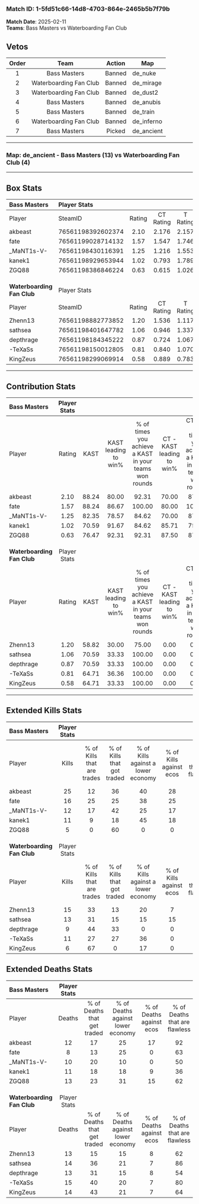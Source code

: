 ### Match ID: 1-5fd51c66-14d8-4703-864e-2465b5b7f79b  
**Match Date**: 2025-02-11  
**Teams**: Bass Masters vs Waterboarding Fan Club  

## Vetos  

| Order | Team | Action | Map |
| :---: | :--: | :----: | --- |
| 1 | Bass Masters | Banned | de_nuke |
| 2 | Waterboarding Fan Club | Banned | de_mirage |
| 3 | Waterboarding Fan Club | Banned | de_dust2 |
| 4 | Bass Masters | Banned | de_anubis |
| 5 | Bass Masters | Banned | de_train |
| 6 | Waterboarding Fan Club | Banned | de_inferno |
| 7 | Bass Masters | Picked | de_ancient |

---  

### **Map**: de_ancient - Bass Masters (13) vs Waterboarding Fan Club (4)  
---  

## Box Stats  

| **Bass Masters**           | Player Stats      |        |           |          |       |       |       |         |        |      |     |
| :- | :- | :-: | :-: | :-: | :-: | :-: | :-: | :-: | :-: | :-: | :-: |
| Player                     | SteamID           | Rating | CT Rating | T Rating | KAST  |  ADR  | Kills | Assists | Deaths | K/D  | HS% |
| akbeast                    | 76561198392602374 |  2.10  |   2.176   |  2.157   | 88.24 | 146.9 |  25   |    5    |   12   | 2.08 | 44  |
| fate                       | 76561199028714132 |  1.57  |   1.547   |  1.746   | 88.24 | 84.7  |  16   |    6    |   8    | 2.00 | 62  |
| _MaNT1s-V-                 | 76561198430116391 |  1.25  |   1.216   |  1.553   | 82.35 | 82.5  |  12   |    5    |   10   | 1.20 | 66  |
| kanek1                     | 76561198929653944 |  1.02  |   0.793   |  1.789   | 70.59 | 71.7  |  11   |    0    |   11   | 1.00 | 72  |
| ZGQ88                      | 76561198386846224 |  0.63  |   0.615   |  1.026   | 76.47 | 42.1  |   5   |    5    |   13   | 0.38 | 60  |
|                            |                   |        |           |          |       |       |       |         |        |      |     |
|                            |                   |        |           |          |       |       |       |         |        |      |     |
|                            |                   |        |           |          |       |       |       |         |        |      |     |
| **Waterboarding Fan Club** | Player Stats      |        |           |          |       |       |       |         |        |      |     |
| Player                     | SteamID           | Rating | CT Rating | T Rating | KAST  |  ADR  | Kills | Assists | Deaths | K/D  | HS% |
| Zhenn13                    | 76561198882773852 |  1.20  |   1.536   |  1.117   | 58.82 | 102.5 |  15   |    5    |   13   | 1.15 | 60  |
| sathsea                    | 76561198401647782 |  1.06  |   0.946   |  1.337   | 70.59 | 76.7  |  13   |    3    |   14   | 0.93 |  0  |
| depthrage                  | 76561198184345222 |  0.87  |   0.724   |  1.067   | 70.59 | 68.7  |   9   |    4    |   13   | 0.69 | 44  |
| -TeXaSs                    | 76561198150012805 |  0.81  |   0.840   |  1.070   | 64.71 | 56.1  |  11   |    2    |   15   | 0.73 | 54  |
| KingZeus                   | 76561198299069914 |  0.58  |   0.889   |  0.783   | 64.71 | 48.1  |   6   |    5    |   14   | 0.43 | 33  |
---  

## Contribution Stats  

| **Bass Masters**           | Player Stats |       |                      |                                                        |                           |                                                             |                          |                                                            |
| :- | :-: | :-: | :-: | :-: | :-: | :-: | :-: | :-: |
| Player                     |    Rating    | KAST  | KAST leading to win% | % of times you achieve a KAST in your teams won rounds | CT - KAST leading to win% | CT - % of times you achieve a KAST in your teams won rounds | T - KAST leading to win% | T - % of times you achieve a KAST in your teams won rounds |
| akbeast                    |     2.10     | 88.24 |        80.00         |                         92.31                          |           70.00           |                            87.50                            |          100.00          |                           100.00                           |
| fate                       |     1.57     | 88.24 |        86.67         |                         100.00                         |           80.00           |                           100.00                            |          100.00          |                           100.00                           |
| _MaNT1s-V-                 |     1.25     | 82.35 |        78.57         |                         84.62                          |           70.00           |                            87.50                            |          100.00          |                           80.00                            |
| kanek1                     |     1.02     | 70.59 |        91.67         |                         84.62                          |           85.71           |                            75.00                            |          100.00          |                           100.00                           |
| ZGQ88                      |     0.63     | 76.47 |        92.31         |                         92.31                          |           87.50           |                            87.50                            |          100.00          |                           100.00                           |
|                            |              |       |                      |                                                        |                           |                                                             |                          |                                                            |
|                            |              |       |                      |                                                        |                           |                                                             |                          |                                                            |
|                            |              |       |                      |                                                        |                           |                                                             |                          |                                                            |
| **Waterboarding Fan Club** | Player Stats |       |                      |                                                        |                           |                                                             |                          |                                                            |
| Player                     |    Rating    | KAST  | KAST leading to win% | % of times you achieve a KAST in your teams won rounds | CT - KAST leading to win% | CT - % of times you achieve a KAST in your teams won rounds | T - KAST leading to win% | T - % of times you achieve a KAST in your teams won rounds |
| Zhenn13                    |     1.20     | 58.82 |        30.00         |                         75.00                          |           0.00            |                            0.00                             |          50.00           |                           75.00                            |
| sathsea                    |     1.06     | 70.59 |        33.33         |                         100.00                         |           0.00            |                            0.00                             |          50.00           |                           100.00                           |
| depthrage                  |     0.87     | 70.59 |        33.33         |                         100.00                         |           0.00            |                            0.00                             |          44.44           |                           100.00                           |
| -TeXaSs                    |     0.81     | 64.71 |        36.36         |                         100.00                         |           0.00            |                            0.00                             |          50.00           |                           100.00                           |
| KingZeus                   |     0.58     | 64.71 |        33.33         |                         100.00                         |           0.00            |                            0.00                             |          50.00           |                           100.00                           |
---  

## Extended Kills Stats  

| **Bass Masters**           | Player Stats |                            |                            |                                    |                         |                              |                                 |                                       |                    |           |
| :- | :-: | :-: | :-: | :-: | :-: | :-: | :-: | :-: | :-: | :-: |
| Player                     |    Kills     | % of Kills that are trades | % of Kills that got traded | % of Kills against a lower economy | % of Kills against ecos | % of Kills that are flawless | % of Kills that are close duels | % of Kills that are assisted by flash | Pistol Round Kills | AWP Kills |
| akbeast                    |      25      |             12             |             36             |                 40                 |           28            |              72              |                0                |                   0                   |         7          |     6     |
| fate                       |      16      |             25             |             25             |                 38                 |           25            |              81              |                0                |                   0                   |         1          |     0     |
| _MaNT1s-V-                 |      12      |             17             |             42             |                 25                 |           17            |              42              |               17                |                   8                   |         0          |     0     |
| kanek1                     |      11      |             9              |             18             |                 45                 |           18            |              64              |                9                |                   9                   |         1          |     0     |
| ZGQ88                      |      5       |             0              |             60             |                 0                  |            0            |              60              |                0                |                   0                   |         1          |     0     |
|                            |              |                            |                            |                                    |                         |                              |                                 |                                       |                    |           |
|                            |              |                            |                            |                                    |                         |                              |                                 |                                       |                    |           |
|                            |              |                            |                            |                                    |                         |                              |                                 |                                       |                    |           |
| **Waterboarding Fan Club** | Player Stats |                            |                            |                                    |                         |                              |                                 |                                       |                    |           |
| Player                     |    Kills     | % of Kills that are trades | % of Kills that got traded | % of Kills against a lower economy | % of Kills against ecos | % of Kills that are flawless | % of Kills that are close duels | % of Kills that are assisted by flash | Pistol Round Kills | AWP Kills |
| Zhenn13                    |      15      |             33             |             13             |                 20                 |            7            |              67              |                0                |                  13                   |         3          |     2     |
| sathsea                    |      13      |             31             |             15             |                 15                 |           15            |              69              |                8                |                   0                   |         0          |    10     |
| depthrage                  |      9       |             44             |             33             |                 0                  |            0            |              56              |               11                |                   0                   |         1          |     0     |
| -TeXaSs                    |      11      |             27             |             27             |                 36                 |            0            |              55              |                0                |                   0                   |         0          |     0     |
| KingZeus                   |      6       |             67             |             0              |                 17                 |            0            |              50              |               17                |                   0                   |         0          |     0     |
## Extended Deaths Stats  

| **Bass Masters**           | Player Stats |                             |                                   |                          |                               |                            |                           |               |
| :- | :-: | :-: | :-: | :-: | :-: | :-: | :-: | :-: |
| Player                     |    Deaths    | % of Deaths that get traded | % of Deaths against lower economy | % of Deaths against ecos | % of Deaths that are flawless | % of Deaths that are close | % of Deaths while blinded | Deaths to AWP |
| akbeast                    |      12      |             17              |                25                 |            17            |              92               |             8              |             0             |       4       |
| fate                       |      8       |             13              |                25                 |            0             |              63               |             13             |             0             |       0       |
| _MaNT1s-V-                 |      10      |             20              |                10                 |            0             |              50               |             0              |             0             |       5       |
| kanek1                     |      11      |             18              |                18                 |            9             |              36               |             9              |             0             |       1       |
| ZGQ88                      |      13      |             23              |                31                 |            15            |              62               |             0              |            15             |       2       |
|                            |              |                             |                                   |                          |                               |                            |                           |               |
|                            |              |                             |                                   |                          |                               |                            |                           |               |
|                            |              |                             |                                   |                          |                               |                            |                           |               |
| **Waterboarding Fan Club** | Player Stats |                             |                                   |                          |                               |                            |                           |               |
| Player                     |    Deaths    | % of Deaths that get traded | % of Deaths against lower economy | % of Deaths against ecos | % of Deaths that are flawless | % of Deaths that are close | % of Deaths while blinded | Deaths to AWP |
| Zhenn13                    |      13      |             15              |                15                 |            8             |              62               |             8              |             0             |       2       |
| sathsea                    |      14      |             36              |                21                 |            7             |              86               |             7              |             7             |       2       |
| depthrage                  |      13      |             31              |                15                 |            8             |              54               |             8              |             8             |       1       |
| -TeXaSs                    |      15      |             40              |                20                 |            7             |              80               |             0              |             0             |       1       |
| KingZeus                   |      14      |             43              |                21                 |            7             |              64               |             0              |             0             |       0       |
